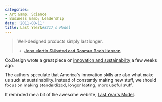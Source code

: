 ```yaml
---
categories:
- Art &amp; Science
- Business &amp; Leadership
date: '2011-08-11'
title: Last Year&#8217;s Model
---
```


<blockquote>Well-designed products simply last longer.

- <a href="http://www.fastcodesign.com/1664485/why-american-brands-cant-get-sustainability-right">Jens Martin Skibsted and Rasmus Bech Hansen</a></blockquote>

Co.Design wrote a great piece on <a href="http://www.fastcodesign.com/1664485/why-american-brands-cant-get-sustainability-right">innovation and sustainability</a> a few weeks ago.

The authors speculate that America's innovation skills are also what make us suck at sustainability. Instead of constantly making new stuff, we should focus on making standardized, longer lasting, more useful stuff.

It reminded me a bit of the awesome website, <a href="http://lastyearsmodel.org/">Last Year's Model</a>.